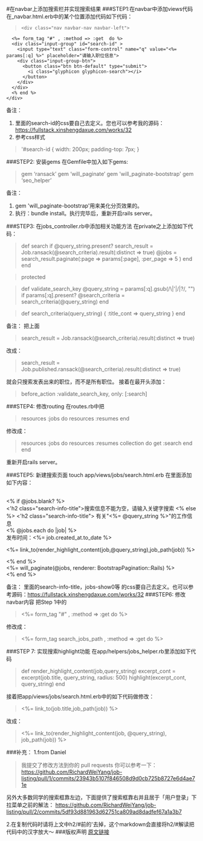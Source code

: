 #在navbar上添加搜索栏并实现搜索结果
###STEP1:在navbar中添加views代码
在_navbar.html.erb中的某个位置添加代码如下代码：
>     <div class="nav navbar-nav navbar-left">
      <%= form_tag "#" , :method => :get  do %>
      <div class="input-group" id="search-id" >
        <input type="text" class="form-control" name="q" value="<%= params[:q] %>" placeholder="请输入职位信息">
        <div class="input-group-btn">
          <button class="btn btn-default" type="submit">
            <i class="glyphicon glyphicon-search"></i>
          </button>
        </div>
      </div>
      <% end %>
    </div>

备注：
1. 里面的search-id的css要自己去定义。您也可以参考我的源码：https://fullstack.xinshengdaxue.com/works/32
2. 参考css样式
>'#search-id {
width: 200px;
padding-top: 7px;
}


###STEP2: 安装gems
在Gemfile中加入如下gems:
>gem ‘ransack’
gem ‘will_paginate’
gem 'will_paginate-bootstrap'
gem ‘seo_helper’

备注：
1. gem 'will_paginate-bootstrap'用来美化分页效果的。
2. 执行：bundle install。执行完毕后，重新开启rails server。

###STEP3: 在jobs_controller.rb中添加相关功能方法
在private之上添加如下代码：
>def search
    if @query_string.present?
      search_result = Job.ransack(@search_criteria).result(:distinct => true)
      @jobs = search_result.paginate(:page => params[:page], :per_page => 5 )
    end
  end

  >protected

  >def validate_search_key
    @query_string = params[:q].gsub(/\\|\'|\/|\?/, "") if params[:q].present?
    @search_criteria = search_criteria(@query_string)
  end


  >def search_criteria(query_string)
    { :title_cont => query_string }
  end

备注：
把上面

>search_result = Job.ransack(@search_criteria).result(:distinct => true)

改成：
>search_result = Job.published.ransack(@search_criteria).result(:distinct => true)

就会只搜索发表出来的职位，而不是所有职位。
接着在最开头添加：
>before_action :validate_search_key, only: [:search]

###STEP4: 修改routing
在routes.rb中把
>resources :jobs do
 resources :resumes
end

修改成：
>resources :jobs do
  resources :resumes
  collection do
   get :search
   end
  end

重新开启rails server。

###STEP5: 新建搜索页面
touch app/views/jobs/search.html.erb
在里面添加如下内容：
><div>
  <br>
  <% if @jobs.blank? %>
    <br>
    <'h2 class="search-info-title">搜索信息不能为空，请输入关键字搜索</h2>
  <% else %>
    <'h2 class="search-info-title"> 有关"<%= @query_string %>"的工作信息 </h2>
    <div class="search-result">
      <div class="row jobs-show0"></div>
      <div class="job-table">
        <% @jobs.each do |job| %>
        <div class="row jobs-show">
          <div class="col-md-12 col-lg-9 col-lg-offset-1">
            <div class="pull-right">发布时间：<%= job.created_at.to_date %>
            </div>
            <p ><%= link_to(render_highlight_content(job,@query_string),job_path(job)) %></p>
          </div>
        </div>
        <% end %>
      </div>
    </div>
    <div class="text-center">
      <%= will_paginate(@jobs, renderer: BootstrapPagination::Rails) %>
    </div>
  <% end %>
</div>

备注：
里面的search-info-title，jobs-show0等 的css要自己去定义。也可以参考源码：https://fullstack.xinshengdaxue.com/works/32
###STEP6: 修改navbar内容
把Step 1中的 
><%= form_tag "#" , :method => :get do %>

修改成：
  ><%= form_tag search_jobs_path , :method => :get do %> 

###STEP 7: 实现搜索highlight功能
在app/helpers/jobs_helper.rb里添加如下代码
>def render_highlight_content(job,query_string)
  excerpt_cont = excerpt(job.title, query_string, radius: 500)
  highlight(excerpt_cont, query_string)
  end

接着把app/views/jobs/search.html.erb中的如下代码做修改：
><%= link_to(job.title,job_path(job)) %>

改成：
><%= link_to(render_highlight_content(job, @query_string), job_path(job)) %>


###补充：
1.from Daniel
>我提交了修改方法到你的 pull requests 你可以参考一下：
https://github.com/RichardWeiYang/job-listing/pull/1/commits/23943b5107f846508d9d0cb725b8727e6d4ae71e
> 
另外大多数同学的搜索框靠左边，下面提供了搜索框靠右并且居于「用户登录」下拉菜单之前的解法：
https://github.com/RichardWeiYang/job-listing/pull/2/commits/5df93d881963d62751ca809ad8dadfef67a1a3b7


2.在复制代码时请将上文中h2/#前的'去掉，这个markdown会直接将h2/#解读把代码中的汉字放大～
###版权声明
[原文链接](http://forum.qzy.camp/t/navbar/486])
